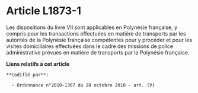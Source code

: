 # Article L1873-1

Les dispositions du livre VII sont applicables en Polynésie française, y compris pour les transactions effectuées en matière
de transports par les autorités de la Polynésie française compétentes pour y procéder et pour les visites domiciliaires
effectuées dans le cadre des missions de police administrative prévues en matière de transports par la Polynésie française.

**Liens relatifs à cet article**

	**Codifié par**:

	  - Ordonnance n°2010-1307 du 28 octobre 2010 - art. (V)
